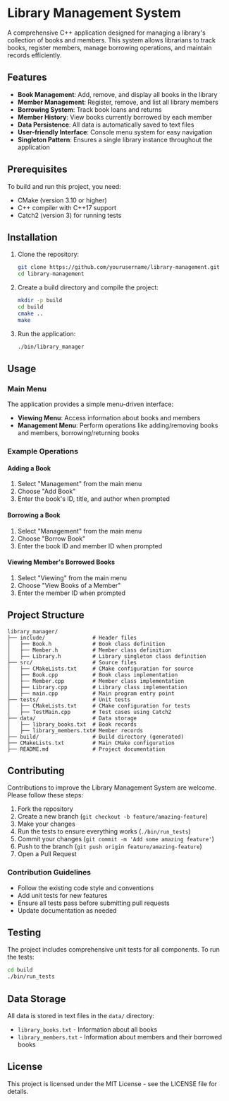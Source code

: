 # Library Management System

A comprehensive C++ application designed for managing a library's collection of books and members. This system allows librarians to track books, register members, manage borrowing operations, and maintain records efficiently.

## Features

- **Book Management**: Add, remove, and display all books in the library
- **Member Management**: Register, remove, and list all library members
- **Borrowing System**: Track book loans and returns
- **Member History**: View books currently borrowed by each member
- **Data Persistence**: All data is automatically saved to text files
- **User-friendly Interface**: Console menu system for easy navigation
- **Singleton Pattern**: Ensures a single library instance throughout the application

## Prerequisites

To build and run this project, you need:

- CMake (version 3.10 or higher)
- C++ compiler with C++17 support
- Catch2 (version 3) for running tests

## Installation

1. Clone the repository:
   ```bash
   git clone https://github.com/yourusername/library-management.git
   cd library-management
   ```

2. Create a build directory and compile the project:
   ```bash
   mkdir -p build
   cd build
   cmake ..
   make
   ```

3. Run the application:
   ```bash
   ./bin/library_manager
   ```

## Usage

### Main Menu
The application provides a simple menu-driven interface:
- **Viewing Menu**: Access information about books and members
- **Management Menu**: Perform operations like adding/removing books and members, borrowing/returning books

### Example Operations

#### Adding a Book
1. Select "Management" from the main menu
2. Choose "Add Book"
3. Enter the book's ID, title, and author when prompted

#### Borrowing a Book
1. Select "Management" from the main menu
2. Choose "Borrow Book"
3. Enter the book ID and member ID when prompted

#### Viewing Member's Borrowed Books
1. Select "Viewing" from the main menu
2. Choose "View Books of a Member"
3. Enter the member ID when prompted

## Project Structure

```
library_manager/
├── include/               # Header files
│   ├── Book.h             # Book class definition
│   ├── Member.h           # Member class definition
│   ├── Library.h          # Library singleton class definition
├── src/                   # Source files
│   ├── CMakeLists.txt     # CMake configuration for source
│   ├── Book.cpp           # Book class implementation
│   ├── Member.cpp         # Member class implementation
│   ├── Library.cpp        # Library class implementation
│   ├── main.cpp           # Main program entry point
├── tests/                 # Unit tests
│   ├── CMakeLists.txt     # CMake configuration for tests
│   ├── TestMain.cpp       # Test cases using Catch2
├── data/                  # Data storage
│   ├── library_books.txt  # Book records
│   ├── library_members.txt# Member records
├── build/                 # Build directory (generated)
├── CMakeLists.txt         # Main CMake configuration
├── README.md              # Project documentation
```

## Contributing

Contributions to improve the Library Management System are welcome. Please follow these steps:

1. Fork the repository
2. Create a new branch (`git checkout -b feature/amazing-feature`)
3. Make your changes
4. Run the tests to ensure everything works (`./bin/run_tests`)
5. Commit your changes (`git commit -m 'Add some amazing feature'`)
6. Push to the branch (`git push origin feature/amazing-feature`)
7. Open a Pull Request

### Contribution Guidelines

- Follow the existing code style and conventions
- Add unit tests for new features
- Ensure all tests pass before submitting pull requests
- Update documentation as needed

## Testing

The project includes comprehensive unit tests for all components. To run the tests:

```bash
cd build
./bin/run_tests
```

## Data Storage

All data is stored in text files in the `data/` directory:
- `library_books.txt` - Information about all books
- `library_members.txt` - Information about members and their borrowed books

## License

This project is licensed under the MIT License - see the LICENSE file for details.
